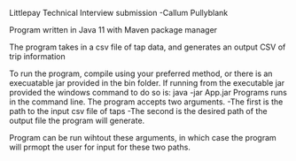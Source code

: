 Littlepay Technical Interview submission
	-Callum Pullyblank

Program written in Java 11 with Maven package manager

The program takes in a csv file of tap data, and generates an output CSV of trip information

To run the program, compile using your preferred method, or there is an execuatable jar provided in the bin folder.
If running from the executable jar provided the windows command to do so is: java -jar App.jar
Programs runs in the command line.
The program accepts two arguments.
	-The first is the path to the input csv file of taps
	-The second is the desired path of the output file the program will generate.

Program can be run wihtout these arguments, in which case the program will prmopt the user for input for these two paths.
